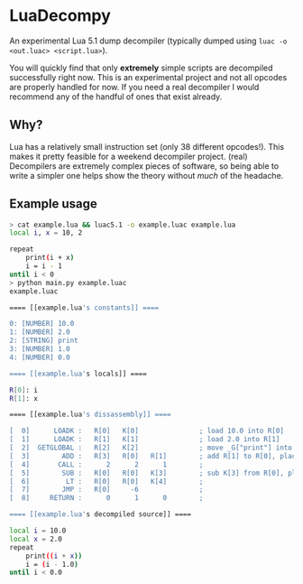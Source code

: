 # LuaDecompy

An experimental Lua 5.1 dump decompiler (typically dumped using `luac -o <out.luac> <script.lua>`).

You will quickly find that only **extremely** simple scripts are decompiled successfully right now. This is an experimental project and not all opcodes are properly handled for now. If you need a real decompiler I would recommend any of the handful of ones that exist already.

## Why?

Lua has a relatively small instruction set (only 38 different opcodes!). This makes it pretty feasible for a weekend decompiler project. (real) Decompilers are extremely complex pieces of software, so being able to write a simpler one helps show the theory without *much* of the headache.

## Example usage

```sh
> cat example.lua && luac5.1 -o example.luac example.lua
local i, x = 10, 2

repeat
    print(i + x)
    i = i - 1
until i < 0
> python main.py example.luac
example.luac

==== [[example.lua's constants]] ====

0: [NUMBER] 10.0
1: [NUMBER] 2.0
2: [STRING] print
3: [NUMBER] 1.0
4: [NUMBER] 0.0

==== [[example.lua's locals]] ====

R[0]: i
R[1]: x

==== [[example.lua's dissassembly]] ====

[  0]      LOADK :   R[0]   K[0]               ; load 10.0 into R[0]
[  1]      LOADK :   R[1]   K[1]               ; load 2.0 into R[1]
[  2]  GETGLOBAL :   R[2]   K[2]               ; move _G["print"] into R[2]
[  3]        ADD :   R[3]   R[0]   R[1]        ; add R[1] to R[0], place into R[3]
[  4]       CALL :      2      2      1        ; 
[  5]        SUB :   R[0]   R[0]   K[3]        ; sub K[3] from R[0], place into R[0]
[  6]         LT :   R[0]   R[0]   K[4]        ; 
[  7]        JMP :   R[0]     -6               ; 
[  8]     RETURN :      0      1      0        ; 

==== [[example.lua's decompiled source]] ====

local i = 10.0
local x = 2.0
repeat
    print((i + x))
    i = (i - 1.0)
until i < 0.0 

```